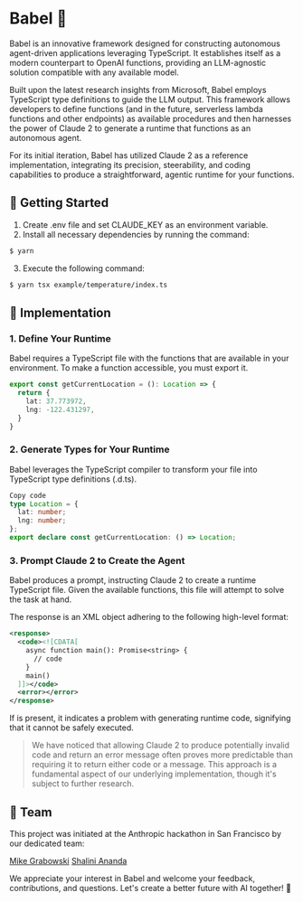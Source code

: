 # Babel 🗼

Babel is an innovative framework designed for constructing autonomous agent-driven applications leveraging TypeScript. It establishes itself as a modern counterpart to OpenAI functions, providing an LLM-agnostic solution compatible with any available model.

Built upon the latest research insights from Microsoft, Babel employs TypeScript type definitions to guide the LLM output. This framework allows developers to define functions (and in the future, serverless lambda functions and other endpoints) as available procedures and then harnesses the power of Claude 2 to generate a runtime that functions as an autonomous agent.

For its initial iteration, Babel has utilized Claude 2 as a reference implementation, integrating its precision, steerability, and coding capabilities to produce a straightforward, agentic runtime for your functions.

## 🚀 Getting Started

1. Create .env file and set CLAUDE_KEY as an environment variable.
2. Install all necessary dependencies by running the command:
```bash
$ yarn
``````
3. Execute the following command:
```bash
$ yarn tsx example/temperature/index.ts
```

## 🧩 Implementation

### 1. Define Your Runtime
Babel requires a TypeScript file with the functions that are available in your environment. To make a function accessible, you must export it.

```ts
export const getCurrentLocation = (): Location => {
  return {
    lat: 37.773972,
    lng: -122.431297,
  }
}
```

### 2. Generate Types for Your Runtime
Babel leverages the TypeScript compiler to transform your file into TypeScript type definitions (.d.ts).

```ts
Copy code
type Location = {
  lat: number;
  lng: number;
};
export declare const getCurrentLocation: () => Location;
```

### 3. Prompt Claude 2 to Create the Agent
Babel produces a prompt, instructing Claude 2 to create a runtime TypeScript file. Given the available functions, this file will attempt to solve the task at hand.

The response is an XML object adhering to the following high-level format:

```xml
<response>
  <code><![CDATA[
    async function main(): Promise<string> {
      // code
    }
    main()
  ]]></code>
  <error></error>
</response>
```
If <error></error> is present, it indicates a problem with generating runtime code, signifying that it cannot be safely executed.

> We have noticed that allowing Claude 2 to produce potentially invalid code and return an error message often proves more predictable than requiring it to return either code or a message. This approach is a fundamental aspect of our underlying implementation, though it's subject to further research.

## 👥 Team

This project was initiated at the Anthropic hackathon in San Francisco by our dedicated team:

[Mike Grabowski](https://github.com/grabbou)
[Shalini Ananda](https://github.com/ShaliniAnandaPhD)

We appreciate your interest in Babel and welcome your feedback, contributions, and questions. Let's create a better future with AI together! 🎉
